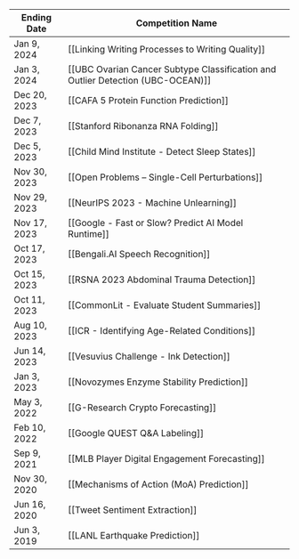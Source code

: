  
| Ending Date | Competition Name |
| ---- | ---- |
| Jan 9, 2024 | [[Linking Writing Processes to Writing Quality]] |
| Jan 3, 2024 | [[UBC Ovarian Cancer Subtype Classification and Outlier Detection (UBC-OCEAN)]] |
| Dec 20, 2023 | [[CAFA 5 Protein Function Prediction]] |
| Dec 7, 2023 | [[Stanford Ribonanza RNA Folding]] |
| Dec 5, 2023 | [[Child Mind Institute - Detect Sleep States]] |
| Nov 30, 2023 | [[Open Problems – Single-Cell Perturbations]] |
| Nov 29, 2023 | [[NeurIPS 2023 - Machine Unlearning]] |
| Nov 17, 2023 | [[Google - Fast or Slow? Predict AI Model Runtime]] |
| Oct 17, 2023 | [[Bengali.AI Speech Recognition]] |
| Oct 15, 2023 | [[RSNA 2023 Abdominal Trauma Detection]] |
| Oct 11, 2023 | [[CommonLit - Evaluate Student Summaries]] |
| Aug 10, 2023 | [[ICR - Identifying Age-Related Conditions]] |
| Jun 14, 2023 | [[Vesuvius Challenge - Ink Detection]] |
| Jan 3, 2023 | [[Novozymes Enzyme Stability Prediction]] |
| May 3, 2022 | [[G-Research Crypto Forecasting]] |
| Feb 10, 2022 | [[Google QUEST Q&A Labeling]] |
| Sep 9, 2021 | [[MLB Player Digital Engagement Forecasting]] |
| Nov 30, 2020 | [[Mechanisms of Action (MoA) Prediction]] |
| Jun 16, 2020 | [[Tweet Sentiment Extraction]] |
| Jun 3, 2019 | [[LANL Earthquake Prediction]] |
